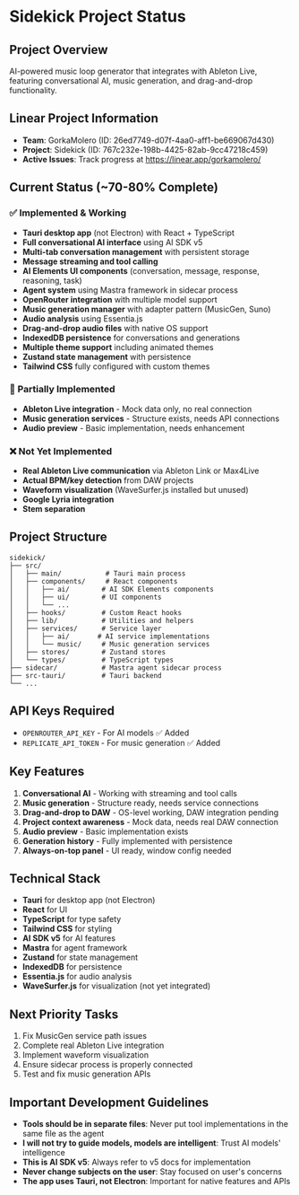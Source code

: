 # Sidekick Project Status

## Project Overview
AI-powered music loop generator that integrates with Ableton Live, featuring conversational AI, music generation, and drag-and-drop functionality.

## Linear Project Information
- **Team**: GorkaMolero (ID: 26ed7749-d07f-4aa0-aff1-be669067d430)
- **Project**: Sidekick (ID: 767c232e-198b-4425-82ab-9cc47218c459)
- **Active Issues**: Track progress at https://linear.app/gorkamolero/

## Current Status (~70-80% Complete)

### ✅ Implemented & Working
- **Tauri desktop app** (not Electron) with React + TypeScript
- **Full conversational AI interface** using AI SDK v5
- **Multi-tab conversation management** with persistent storage
- **Message streaming and tool calling** 
- **AI Elements UI components** (conversation, message, response, reasoning, task)
- **Agent system** using Mastra framework in sidecar process
- **OpenRouter integration** with multiple model support
- **Music generation manager** with adapter pattern (MusicGen, Suno)
- **Audio analysis** using Essentia.js
- **Drag-and-drop audio files** with native OS support
- **IndexedDB persistence** for conversations and generations
- **Multiple theme support** including animated themes
- **Zustand state management** with persistence
- **Tailwind CSS** fully configured with custom themes

### 🚧 Partially Implemented
- **Ableton Live integration** - Mock data only, no real connection
- **Music generation services** - Structure exists, needs API connections
- **Audio preview** - Basic implementation, needs enhancement

### ❌ Not Yet Implemented
- **Real Ableton Live communication** via Ableton Link or Max4Live
- **Actual BPM/key detection** from DAW projects
- **Waveform visualization** (WaveSurfer.js installed but unused)
- **Google Lyria integration**
- **Stem separation**

## Project Structure
```
sidekick/
├── src/
│   ├── main/           # Tauri main process
│   ├── components/     # React components
│   │   ├── ai/        # AI SDK Elements components
│   │   ├── ui/        # UI components
│   │   └── ...
│   ├── hooks/         # Custom React hooks
│   ├── lib/           # Utilities and helpers
│   ├── services/      # Service layer
│   │   ├── ai/       # AI service implementations
│   │   └── music/     # Music generation services
│   ├── stores/        # Zustand stores
│   └── types/         # TypeScript types
├── sidecar/           # Mastra agent sidecar process
├── src-tauri/         # Tauri backend
└── ...
```

## API Keys Required
- `OPENROUTER_API_KEY` - For AI models ✅ Added
- `REPLICATE_API_TOKEN` - For music generation ✅ Added

## Key Features
1. **Conversational AI** - Working with streaming and tool calls
2. **Music generation** - Structure ready, needs service connections
3. **Drag-and-drop to DAW** - OS-level working, DAW integration pending
4. **Project context awareness** - Mock data, needs real DAW connection
5. **Audio preview** - Basic implementation exists
6. **Generation history** - Fully implemented with persistence
7. **Always-on-top panel** - UI ready, window config needed

## Technical Stack
- **Tauri** for desktop app (not Electron)
- **React** for UI
- **TypeScript** for type safety
- **Tailwind CSS** for styling
- **AI SDK v5** for AI features
- **Mastra** for agent framework
- **Zustand** for state management
- **IndexedDB** for persistence
- **Essentia.js** for audio analysis
- **WaveSurfer.js** for visualization (not yet integrated)

## Next Priority Tasks
1. Fix MusicGen service path issues
2. Complete real Ableton Live integration
3. Implement waveform visualization
4. Ensure sidecar process is properly connected
5. Test and fix music generation APIs

## Important Development Guidelines
- **Tools should be in separate files**: Never put tool implementations in the same file as the agent
- **I will not try to guide models, models are intelligent**: Trust AI models' intelligence
- **This is AI SDK v5**: Always refer to v5 docs for implementation
- **Never change subjects on the user**: Stay focused on user's concerns
- **The app uses Tauri, not Electron**: Important for native features and APIs